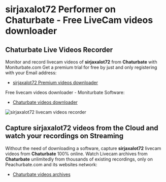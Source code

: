 # sirjaxalot72 Performer on Chaturbate - Free LiveCam videos downloader

## Chaturbate Live Videos Recorder

Monitor and record livecam videos of **sirjaxalot72** from **Chaturbate** with Moniturbate.com
Get a premium trial for free by just and only registering with your Email address:
* [sirjaxalot72 Premium videos downloader](https://moniturbate.com/request-demo-licence-key.html)

Free livecam videos downloader - Moniturbate Software:
* [Chaturbate videos downloader](https://moniturbate.com/moniturbate-download-software.html)

![sirjaxalot72 livecam videos recorder](https://peachurnet.com/templates/moniturbate-software.png)


## Capture sirjaxalot72 videos from the Cloud and watch your recordings on Streaming

Without the need of downloading a software, capture **sirjaxalot72** livecam videos from **Chaturbate** 100% online.
Watch Livecam archives from **Chaturbate** unlimitedly from thousands of existing recordings, only on Peachurbate.com and its websites network:
* [Chaturbate videos archives](https://peachurnet.com/)